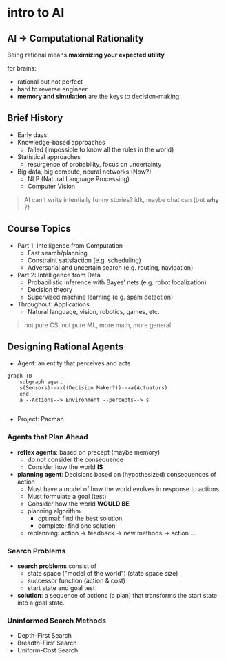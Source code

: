 # intro to AI

## AI -> Computational Rationality

Being rational means **maximizing your expected utility**

for brains:

- rational but not perfect
- hard to reverse engineer
- **memory and simulation** are the keys to decision-making

## Brief History

- Early days
- Knowledge-based approaches
  - failed (impossible to know all the rules in the world)
- Statistical approaches
  - resurgence of probability, focus on uncertainty
- Big data, big compute, neural networks (Now?)
  - NLP (Natural Language Processing)
  - Computer Vision

> AI can't write intentially funny stories? idk, maybe chat can (but **why** ?)

## Course Topics

- Part 1: Intelligence from Computation
  - Fast search/planning
  - Constraint satisfaction (e.g. scheduling)
  - Adversarial and uncertain search (e.g. routing, navigation)
- Part 2: Intelligence from Data
  - Probabilistic inference with Bayes’ nets (e.g. robot localization)
  - Decision theory
  - Supervised machine learning (e.g. spam detection)
- Throughout: Applications
  - Natural language, vision, robotics, games, etc.

> not pure CS, not pure ML, more math, more general

## Designing Rational Agents

- Agent: an entity that perceives and acts

```mermaid
graph TB
    subgraph agent
    s(Sensors)-->x((Decision Maker?))-->a(Actuators)
    end
    a --Actions--> Environment --percepts--> s


```

- Project: Pacman

### Agents that Plan Ahead

- **reflex agents**: based on precept (maybe memory)
  - do not consider the consequence
  - Consider how the world **IS**
- **planning agent**: Decisions based on (hypothesized) consequences of action
  - Must have a model of how the world evolves in response to actions
  - Must formulate a goal (test)
  - Consider how the world **WOULD BE**
  - planning algorithm
    - optimal: find the best solution
    - complete: find one solution
  - replanning: action -> feedback -> new methods -> action ...

### Search Problems

- **search problems** consist of
  - state space ("model of the world") (state space size)
  - successor function (action & cost)
  - start state and goal test
- **solution**: a sequence of actions (a plan) that transforms the start state into a goal state.

### Uninformed Search Methods

- Depth-First Search
- Breadth-First Search
- Uniform-Cost Search
